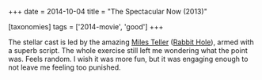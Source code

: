 +++
date = 2014-10-04
title = "The Spectacular Now (2013)"

[taxonomies]
tags = ['2014-movie', 'good']
+++

The stellar cast is led by the amazing [Miles Teller] ([Rabbit Hole]),
armed with a superb script. The whole exercise still left me wondering
what the point was. Feels random. I wish it was more fun, but it was
engaging enough to not leave me feeling too punished.

  [Miles Teller]: http://en.wikipedia.org/wiki/Miles_Teller
  [Rabbit Hole]: http://movies.tshepang.net/rabbit-hole-2010
